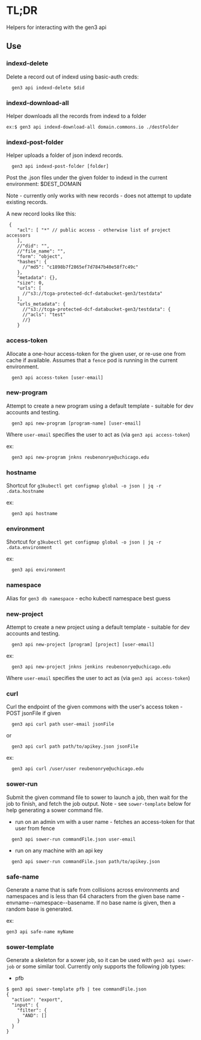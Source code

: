 # TL;DR

Helpers for interacting with the gen3 api

## Use

### indexd-delete

Delete a record out of indexd using basic-auth creds:

```
  gen3 api indexd-delete $did
```

### indexd-download-all

Helper downloads all the records from indexd to a folder

```
ex:$ gen3 api indexd-download-all domain.commons.io ./destFolder
```

### indexd-post-folder

Helper uploads a folder of json indexd records.

```
  gen3 api indexd-post-folder [folder]
```

Post the .json files under the given folder to indexd
in the current environment: $DEST_DOMAIN

Note - currently only works with new records - does not
attempt to update existing records.

A new record looks like this:

```
 {
    "acl": [ "*" // public access - otherwise list of project accessors
    ],
    //"did": "",
    //"file_name": "",
    "form": "object",
    "hashes": {
      //"md5": "c1898b7f2865ef7d7847b40e58f7c49c"
    },
    "metadata": {},
    "size": 0,
    "urls": [
      //"s3://tcga-protected-dcf-databucket-gen3/testdata"
    ],
    "urls_metadata": {
      //"s3://tcga-protected-dcf-databucket-gen3/testdata": {
      //"acls": "test"
      //}
    }
```

### access-token

Allocate a one-hour access-token for the given user, or re-use one from cache if available.
Assumes that a `fence` pod is running in the current environment.

```
  gen3 api access-token [user-email]
```

### new-program

Attempt to create a new program using a default template -
suitable for dev accounts and testing.

```
  gen3 api new-program [program-name] [user-email]
```

Where `user-email` specifies the user to act as (via `gen3 api access-token`)

ex:
```
  gen3 api new-program jnkns reubenonrye@uchicago.edu
```

### hostname

Shortcut for `g3kubectl get configmap global -o json | jq -r .data.hostname`

ex:
```
  gen3 api hostname
```

### environment

Shortcut for `g3kubectl get configmap global -o json | jq -r .data.environment`

ex:
```
  gen3 api environment
```

### namespace

Alias for `gen3 db namespace` - echo kubectl namespace best guess

### new-project

Attempt to create a new project using a default template -
suitable for dev accounts and testing.

```
  gen3 api new-project [program] [project] [user-email]
```

ex:
```
  gen3 api new-project jnkns jenkins reubenonrye@uchicago.edu
```

Where `user-email` specifies the user to act as (via `gen3 api access-token`)

### curl

Curl the endpoint of the given commons with the user's access token - POST jsonFile if given

```
  gen3 api curl path user-email jsonFile
```
or
```
  gen3 api curl path path/to/apikey.json jsonFile
```

ex:
```
  gen3 api curl /user/user reubenonrye@uchicago.edu
```

### sower-run

Submit the given command file to sower to launch a job,
then wait for the job to finish, and fetch the job output.
Note - see `sower-template` below for help generating a
sower command file.

* run on an admin vm with a user name - fetches an access-token for that user from fence
```  
  gen3 api sower-run commandFile.json user-email
```

* run on any machine with an api key
```
  gen3 api sower-run commandFile.json path/to/apikey.json
```

### safe-name

Generate a name that is safe from collisions across environments and namespaces and is less than 64 characters from the given base name - envname--namespace--basename.  If no base name is given, then a random base is generated.

ex:
```
gen3 api safe-name myName
```

### sower-template

Generate a skeleton for a sower job, so it can be used with `gen3 api sower-job` or some similar tool.  Currently only supports the following job types:

* pfb
```
$ gen3 api sower-template pfb | tee commandFile.json
{
  "action": "export",
  "input": {
    "filter": {
      "AND": []
    }
  }
}
```
